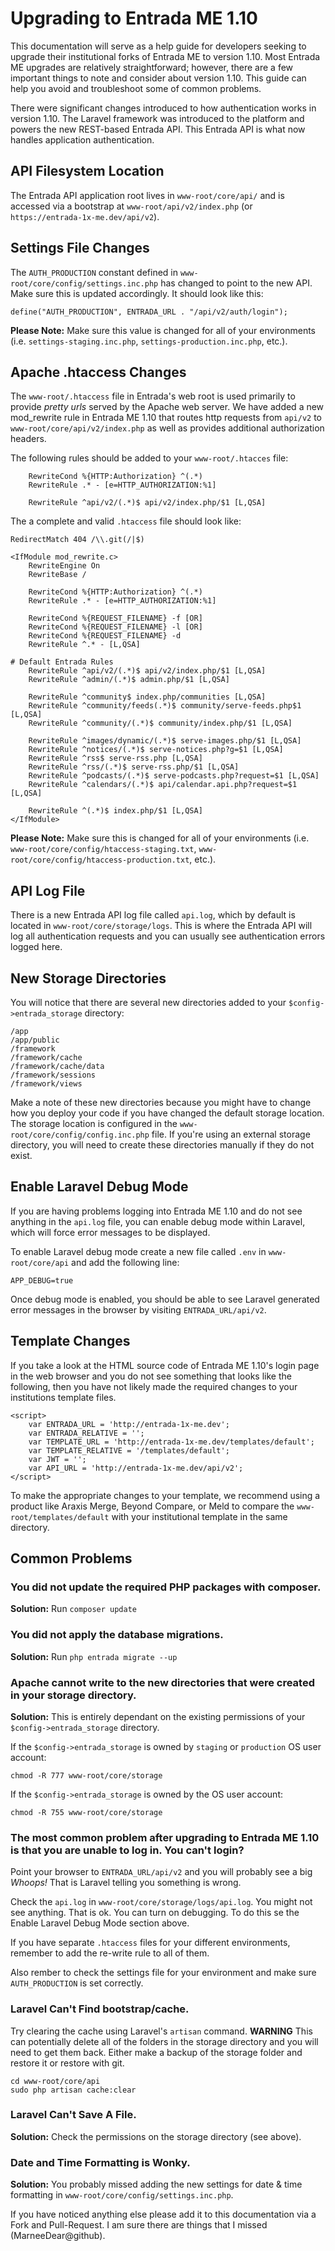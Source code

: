 # Upgrading to Entrada ME 1.10

This documentation will serve as a help guide for developers seeking to upgrade their institutional forks of Entrada ME to version 1.10. Most Entrada ME upgrades are relatively straightforward; however, there are a few important things to note and consider about version 1.10. This guide can help you avoid and troubleshoot some of common problems.

There were significant changes introduced to how authentication works in version 1.10. The Laravel framework was introduced to the platform and powers the new REST-based Entrada API. This Entrada API is what now handles application authentication. 

## API Filesystem Location

The Entrada API application root lives in `www-root/core/api/` and is accessed via a bootstrap at `www-root/api/v2/index.php` (or `https://entrada-1x-me.dev/api/v2`).

## Settings File Changes

The `AUTH_PRODUCTION` constant defined in `www-root/core/config/settings.inc.php` has changed to point to the new API. Make sure this is updated accordingly. It should look like this:

```
define("AUTH_PRODUCTION", ENTRADA_URL . "/api/v2/auth/login");
```

**Please Note:** Make sure this value is changed for all of your environments (i.e. `settings-staging.inc.php`, `settings-production.inc.php`, etc.).

## Apache .htaccess Changes

The `www-root/.htaccess` file in Entrada's web root is used primarily to provide _pretty urls_ served by the Apache web server. We have added a new mod_rewrite rule in Entrada ME 1.10 that routes http requests from `api/v2` to `www-root/core/api/v2/index.php` as well as provides additional authorization headers. 

The following rules should be added to your `www-root/.htacces` file:

```
	RewriteCond %{HTTP:Authorization} ^(.*)
	RewriteRule .* - [e=HTTP_AUTHORIZATION:%1]
```

```
    RewriteRule ^api/v2/(.*)$ api/v2/index.php/$1 [L,QSA]
```

The a complete and valid `.htaccess` file should look like:

```
RedirectMatch 404 /\\.git(/|$)

<IfModule mod_rewrite.c>
	RewriteEngine On
	RewriteBase /

	RewriteCond %{HTTP:Authorization} ^(.*)
	RewriteRule .* - [e=HTTP_AUTHORIZATION:%1]

	RewriteCond %{REQUEST_FILENAME} -f [OR]
	RewriteCond %{REQUEST_FILENAME} -l [OR]
	RewriteCond %{REQUEST_FILENAME} -d
	RewriteRule ^.* - [L,QSA]

# Default Entrada Rules
	RewriteRule ^api/v2/(.*)$ api/v2/index.php/$1 [L,QSA]
	RewriteRule ^admin/(.*)$ admin.php/$1 [L,QSA]

	RewriteRule ^community$ index.php/communities [L,QSA]
	RewriteRule ^community/feeds(.*)$ community/serve-feeds.php$1 [L,QSA]
	RewriteRule ^community/(.*)$ community/index.php/$1 [L,QSA]

	RewriteRule ^images/dynamic/(.*)$ serve-images.php/$1 [L,QSA]
	RewriteRule ^notices/(.*)$ serve-notices.php?g=$1 [L,QSA]
	RewriteRule ^rss$ serve-rss.php [L,QSA]
	RewriteRule ^rss/(.*)$ serve-rss.php/$1 [L,QSA]
	RewriteRule ^podcasts/(.*)$ serve-podcasts.php?request=$1 [L,QSA]
	RewriteRule ^calendars/(.*)$ api/calendar.api.php?request=$1 [L,QSA]

	RewriteRule ^(.*)$ index.php/$1 [L,QSA]
</IfModule>
```

**Please Note:** Make sure this is changed for all of your environments (i.e. `www-root/core/config/htaccess-staging.txt`, `www-root/core/config/htaccess-production.txt`, etc.).

## API Log File

There is a new Entrada API log file called `api.log`, which by default is located in `www-root/core/storage/logs`. This is where the Entrada API will log all authentication requests and you can usually see authentication errors logged here.

## New Storage Directories

You will notice that there are several new directories added to your `$config->entrada_storage` directory:

```
/app
/app/public
/framework
/framework/cache
/framework/cache/data
/framework/sessions
/framework/views
```

Make a note of these new directories because you might have to change how you deploy your code if you have changed the default storage location. The storage location is configured in the `www-root/core/config/config.inc.php` file. If you're using an external storage directory, you will need to create these directories manually if they do not exist.

## Enable Laravel Debug Mode

If you are having problems logging into Entrada ME 1.10 and do not see anything in the `api.log` file, you can enable debug mode within Laravel, which will force error messages to be displayed.

To enable Laravel debug mode create a new file called `.env` in `www-root/core/api` and add the following line: 

```
APP_DEBUG=true
```

Once debug mode is enabled, you should be able to see Laravel generated error messages in the browser by visiting `ENTRADA_URL/api/v2`.

## Template Changes

If you take a look at the HTML source code of Entrada ME 1.10's login page in the web browser and you do not see something that looks like the following, then you have not likely made the required changes to your institutions template files.

```
<script>
    var ENTRADA_URL = 'http://entrada-1x-me.dev'; 
    var ENTRADA_RELATIVE = ''; 
    var TEMPLATE_URL = 'http://entrada-1x-me.dev/templates/default'; 
    var TEMPLATE_RELATIVE = '/templates/default';
    var JWT = '';
    var API_URL = 'http://entrada-1x-me.dev/api/v2';
</script>
```

To make the appropriate changes to your template, we recommend using a product like Araxis Merge, Beyond Compare, or Meld to compare the `www-root/templates/default` with your institutional template in the same directory.

## Common Problems

### You did not update the required PHP packages with composer.

**Solution:** Run `composer update`


### You did not apply the database migrations.

**Solution:** Run `php entrada migrate --up`

### Apache cannot write to the new directories that were created in your storage directory.

**Solution:** This is entirely dependant on the existing permissions of your `$config->entrada_storage` directory.

If the `$config->entrada_storage` is owned by `staging` or `production` OS user account:

```
chmod -R 777 www-root/core/storage
```

If the `$config->entrada_storage` is owned by the OS user account:

```
chmod -R 755 www-root/core/storage
```

### The most common problem after upgrading to Entrada ME 1.10 is that you are unable to log in. You can't login?

Point your browser to `ENTRADA_URL/api/v2` and you will probably see a big *Whoops!* That is Laravel telling you something is wrong. 

Check the `api.log` in `www-root/core/storage/logs/api.log`. You might not see anything. That is ok. You can turn on debugging. To do this se the Enable Laravel Debug Mode section above.

If you have separate `.htaccess` files for your different environments, remember to add the re-write rule to all of them.

Also rember to check the settings file for your environment and make sure `AUTH_PRODUCTION` is set correctly.


### Laravel Can't Find bootstrap/cache.

Try clearing the cache using Laravel's `artisan` command. **WARNING** This can potentially delete all of the folders in the storage directory and you will need to get them back. Either make a backup of the storage folder and restore it or restore with git.

```
cd www-root/core/api
sudo php artisan cache:clear
```

### Laravel Can't Save A File.

**Solution:** Check the permissions on the storage directory (see above).

### Date and Time Formatting is Wonky.

**Solution:** You probably missed adding the new settings for date & time formatting in `www-root/core/config/settings.inc.php`.


If you have noticed anything else please add it to this documentation via a Fork and Pull-Request. I am sure there are things that I missed (MarneeDear@github).






